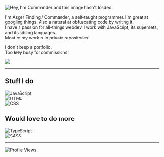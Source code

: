 ![Hey, I'm Commander and this image hasn't loaded](https://readme-typing-svg.herokuapp.com?font=Segoe+UI&color=%23C9D1D9&size=32&duration=3000&vCenter=true&height=44&lines=Hey%2C+I'm+Commander+%F0%9F%92%9C;I+do+stuff.)

I'm Asger Finding / Commander, a self-taught programmer. I'm great at googling things. Also a natural at obfuscating code by writing it.  
I have a passion for all-things webdev. I work with JavaScript, its supersets, and its sibling languages.  
Most of my work is in private repositories!

I don't keep a portfolio.  
Too ~~lazy~~ busy for commissions! 

<img align='center' src='https://github-readme-stats.vercel.app/api?username=CommanderAnime&include_all_commits=true&show_icons=true&hide_title=true&hide_rank=true&hide_border=true&disable_animations=true&theme=dracula'/>

---

## Stuff I do

![JavaScript](https://img.shields.io/badge/javascript-282a36.svg?&style=for-the-badge&logo=javascript&logoColor=f1e05a)\
![HTML](https://img.shields.io/badge/HTML-282a36.svg?style=for-the-badge&logo=html5&logoColor=e34c26)\
![CSS](https://img.shields.io/badge/CSS-282a36.svg?style=for-the-badge&logo=css3&logoColor=563d7c)

## Would love to do more

![TypeScript](https://img.shields.io/badge/typescript-282a36.svg?&style=for-the-badge&logo=typescript&logoColor=007acc)\
![SASS](https://img.shields.io/badge/SASS-282a36.svg?style=for-the-badge&logo=SASS&logoColor=ff69b4)

---

![Profile Views](https://komarev.com/ghpvc/?username=CommanderAnime&color=c4475c&style=flat-square)
